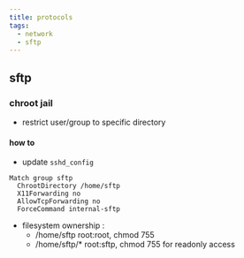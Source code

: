 ```yaml
---
title: protocols
tags:
  - network
  - sftp
---
```


## sftp

### chroot jail

- restrict user/group to specific directory

#### how to

- update `sshd_config`

```text
Match group sftp
  ChrootDirectory /home/sftp
  X11Forwarding no
  AllowTcpForwarding no
  ForceCommand internal-sftp
```

- filesystem ownership :
  - /home/sftp root:root, chmod 755
  - /home/sftp/\* root:sftp, chmod 755 for readonly access
